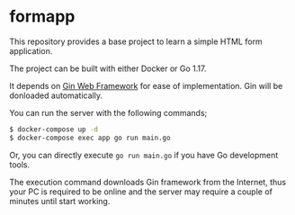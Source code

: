 # formapp
This repository provides a base project to learn a simple HTML form application.

The project can be built with either Docker or Go 1.17.

It depends on [Gin Web Framework](https://pkg.go.dev/github.com/gin-gonic/gin) for ease of implementation.
Gin will be donloaded automatically.

You can run the server with the following commands;
```sh
$ docker-compose up -d
$ docker-compose exec app go run main.go
```
Or, you can directly execute `go run main.go` if you have Go development tools.

The execution command downloads Gin framework from the Internet, thus your PC is required to be online and the server may require a couple of minutes until start working.
